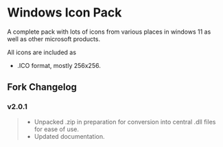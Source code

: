 # Windows Icon Pack
A complete pack with lots of icons from various places in windows 11 as well as other microsoft products.

All icons are included as
- .ICO format, mostly 256x256.

## Fork Changelog

### v2.0.1 
> - Unpacked .zip in preparation for conversion into central .dll files for ease of use.
> - Updated documentation.